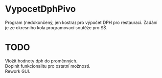 # VypocetDphPivo
Program (nedokončený, jen kostra) pro výpočet DPH pro restauraci. Zadání je ze okresního kola programovací soutěže pro SŠ. <br>

# TODO

Vložit hodnoty dph do proměnných.<br>
Doplnit funkcionalitu pro ostatní možnosti.<br>
Rework GUI.
